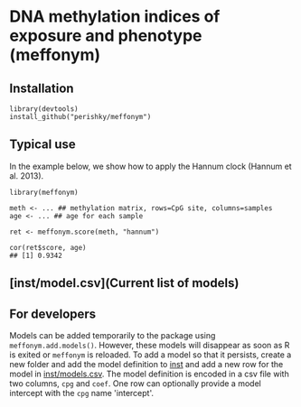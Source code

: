 # DNA methylation indices of exposure and phenotype (meffonym)

## Installation 
```
library(devtools)
install_github("perishky/meffonym")
```

## Typical use

In the example below, we
show how to apply the Hannum clock (Hannum et al. 2013).

```
library(meffonym)

meth <- ... ## methylation matrix, rows=CpG site, columns=samples
age <- ... ## age for each sample

ret <- meffonym.score(meth, "hannum")

cor(ret$score, age)
## [1] 0.9342
```

## [inst/model.csv](Current list of models)

## For developers

Models can be added temporarily to the package using `meffonym.add.models()`.  However, these models will disappear as soon as R is exited or `meffonym` is reloaded.  To add a model so that it persists, create a new folder and add the model definition to [inst](inst) and add a new row for the model in [inst/models.csv](inst/models.csv).  The model definition is encoded in a csv file with two columns, `cpg` and `coef`.  One row can optionally provide a model intercept with the `cpg` name 'intercept'. 
